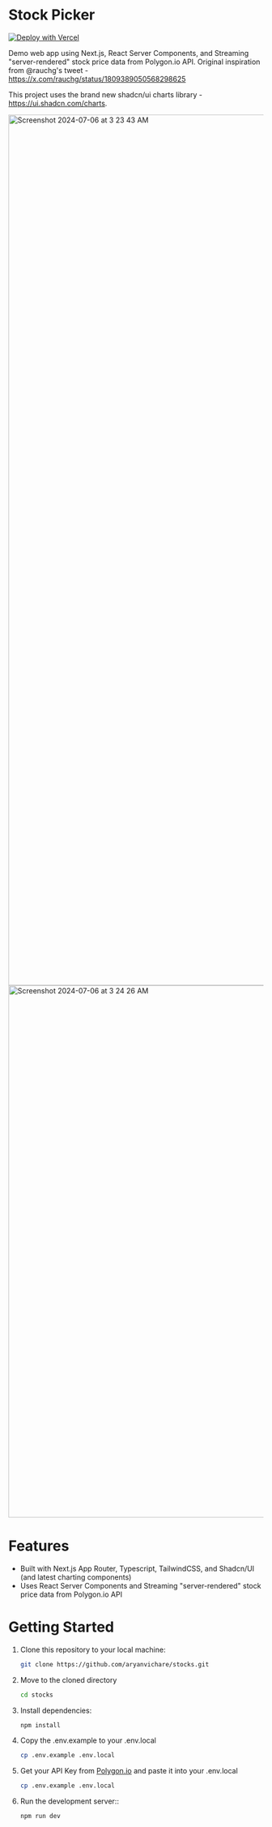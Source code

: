 # Stock Picker

[![Deploy with Vercel](https://vercel.com/button)](https://vercel.com/new/clone?repository-url=https%3A%2F%2Fgithub.com%2Faryanvichare%2Fstocks)

Demo web app using Next.js, React Server Components, and Streaming "server-rendered" stock price data from Polygon.io API. Original inspiration from @rauchg's tweet - https://x.com/rauchg/status/1809389050568298625

This project uses the brand new shadcn/ui charts library - https://ui.shadcn.com/charts.

<img width="1718" alt="Screenshot 2024-07-06 at 3 23 43 AM" src="https://github.com/aryanvichare/stocks/assets/34843135/e106c427-90eb-4826-9fda-36b99d667175">

<img width="1050" alt="Screenshot 2024-07-06 at 3 24 26 AM" src="https://github.com/aryanvichare/stocks/assets/34843135/627391ef-5c54-4e54-9b3a-1371be31e690">

# Features

- Built with Next.js App Router, Typescript, TailwindCSS, and Shadcn/UI (and latest charting components)
- Uses React Server Components and Streaming "server-rendered" stock price data from Polygon.io API

# Getting Started

1. Clone this repository to your local machine:

   ```bash
   git clone https://github.com/aryanvichare/stocks.git
   ```

2. Move to the cloned directory

   ```bash
   cd stocks
   ```

3. Install dependencies:

   ```bash
   npm install
   ```

4. Copy the .env.example to your .env.local

   ```bash
   cp .env.example .env.local
   ```

5. Get your API Key from [Polygon.io](https://polygon.io/) and paste it into your .env.local

   ```bash
   cp .env.example .env.local
   ```

6. Run the development server::

   ```bash
   npm run dev
   ```
